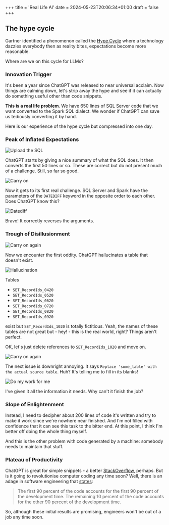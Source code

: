 +++
title = 'Real Life AI'
date = 2024-05-23T20:06:34+01:00
draft = false
+++

## The hype cycle

Gartner identified a phenomenon called the [Hype Cycle](https://en.wikipedia.org/wiki/Gartner_hype_cycle) where a technology dazzles everybody then as reality bites, expectations become more reasonable.  

Where are we on this cycle for LLMs? 

### Innovation Trigger

It's been a year since ChatGPT was released to near universal acclaim. Now things are calming down, let's strip away the hype and see if it can actually do something useful other than code snippets.

**This is a real life problem**. 
We have 650 lines of SQL Server code that we want converted to the Spark SQL dialect. 
We wonder if ChatGPT can save us tediously converting it by hand.

Here is our experience of the hype cycle but compressed into one day.

### Peak of Inflated Expectations

![Upload the SQL](/img/blog/rows_upload.png)

ChatGPT starts by giving a nice summary of what the SQL does. It then converts the first 50 lines or so. These are correct but do not present much of a challenge. Still, so far so good.

![Carry on](/img/blog/carry_on.png)

Now it gets to its first real challenge. SQL Server and Spark have the parameters of the `DATEDIFF` keyword in the opposite order to each other. Does ChatGPT know this?

![Datediff](/img/blog/datediff.png)

Bravo! It correctly reverses the arguments.

### Trough of Disillusionment

![Carry on again](/img/blog/carry_on_2.png)

Now we encounter the first oddity. ChatGPT hallucinates a table that doesn't exist.

![Hallucination](/img/blog/hallucination.png)

Tables

- `SET_RecordIds_0420`
- `SET_RecordIds_0520`
- `SET_RecordIds_0620`
- `SET_RecordIds_0720`
- `SET_RecordIds_0820`
- `SET_RecordIds_0920`

exist but `SET_RecordIds_1020` is totally fictitious. Yeah, the names of these tables are not great but - hey! - this is the real world, right? Things aren't perfect. 

OK, let's just delete references to `SET_RecordIds_1020` and move on.

![Carry on again](/img/blog/carry_on_3.png)

The next issue is downright annoying. It says `Replace 'some_table' with the actual source table`. Huh? It's telling me to fill in its blanks!

![Do my work for me](/img/blog/replace_table.png)

I've given it all the information it needs. Why can't it finish the job? 

### Slope of Enlightenment

Instead, I need to decipher about 200 lines of code it's written and try to make it work since we're nowhere near finished. 
And I'm not filled with confidence that it can see this task to the bitter end.
At this point, I think I'm better off doing the whole thing myself.

And this is the other problem with code generated by a machine: somebody needs to maintain that stuff.

### Plateau of Productivity

ChatGPT is great for simple snippets - a better [StackOverflow](https://stackoverflow.com/), perhaps. 
But is it going to revolutionise computer coding any time soon? 
Well, there is an adage in software engineering that [states](https://en.wikipedia.org/wiki/Ninety%E2%80%93ninety_rule):
> The first 90 percent of the code accounts for the first 90 percent of the development time. The remaining 10 percent of the code accounts for the other 90 percent of the development time.

So, although these initial results are promising, engineers won't be out of a job any time soon.

